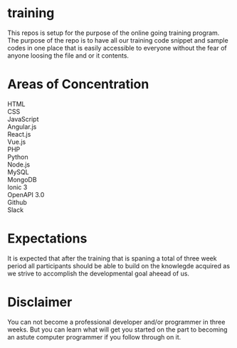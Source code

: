 # training
This repos is setup for the purpose of the online going training program. The purpose of the repo is to have all our training code snippet and sample codes in one place that is easily accessible to everyone without the fear of anyone loosing the file and or it contents.
# Areas of Concentration
HTML  
CSS  
JavaScript  
Angular.js  
React.js  
Vue.js  
PHP  
Python  
Node.js  
MySQL  
MongoDB  
Ionic 3  
OpenAPI 3.0  
Github  
Slack  
# Expectations
It is expected that after the training that is spaning a total of three week period all participants should be able to build on the knowlegde acquired as we strive to accomplish the developmental goal aheead of us.
# Disclaimer
You can not become a professional developer and/or programmer in three weeks. But you can learn what will get you started on the part to becoming an astute computer programmer if you follow through on it.

